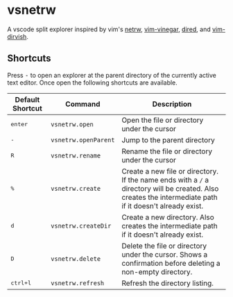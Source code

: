 # vsnetrw
A vscode split explorer inspired by vim's [netrw][netrw], [vim-vinegar][vinegar], [dired][dired], and [vim-dirvish][dirvish].

## Shortcuts
Press <kbd>-</kbd> to open an explorer at the parent directory of the currently active text editor. Once open the following shortcuts are available.

| Default Shortcut | Command | Description |
| ---------------- | ------- | ----------- |
| <kbd>enter</kbd> | `vsnetrw.open` | Open the file or directory under the cursor |
| <kbd>-</kbd> | `vsnetrw.openParent` | Jump to the parent directory |
| <kbd>R</kbd> | `vsnetrw.rename` | Rename the file or directory under the cursor |
| <kbd>%</kbd> | `vsnetrw.create` | Create a new file or directory. If the name ends with a `/` a directory will be created. Also creates the intermediate path if it doesn't already exist. |
| <kbd>d</kbd> | `vsnetrw.createDir` | Create a new directory. Also creates the intermediate path if it doesn't already exist. |
| <kbd>D</kbd> | `vsnetrw.delete` | Delete the file or directory under the cursor. Shows a confirmation before deleting a non-empty directory. |
| <kbd>ctrl+l</kbd> | `vsnetrw.refresh` | Refresh the directory listing. |

[netrw]: https://www.vim.org/scripts/script.php?script_id=1075
[vinegar]: https://github.com/tpope/vim-vinegar
[dired]: https://www.emacswiki.org/emacs/DiredMode
[dirvish]: https://github.com/justinmk/vim-dirvish
[oil-and-vinegar]: http://vimcasts.org/blog/2013/01/oil-and-vinegar-split-windows-and-project-drawer/